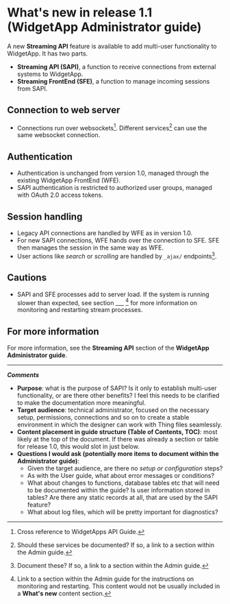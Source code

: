 # What's new in release 1.1 (WidgetApp Administrator guide)

A new **Streaming API** feature is available to add multi-user functionality to WidgetApp. It has two parts.
- **Streaming API (SAPI)**, a function to receive connections from external systems to WidgetApp.
- **Streaming FrontEnd (SFE)**, a function to manage incoming sessions from SAPI.

## Connection to web server
- Connections run over websockets[^1]. Different services[^2] can use the same websocket connection.
## Authentication
- Authentication is unchanged from version 1.0, managed through the existing WidgetApp FrontEnd (WFE).
- SAPI authentication is restricted to authorized user groups, managed with OAuth 2.0 access tokens.
## Session handling
- Legacy API connections are handled by WFE as in version 1.0.
- For new SAPI connections, WFE hands over the connection to SFE. SFE then manages the session in the same way as WFE.
- User actions like *search* or *scrolling* are handled by `_ajax/` endpoints[^3].
## Cautions
- SAPI and SFE processes add to server load. If the system is running slower than expected, see section ___ [^4] for more information on monitoring and restarting stream processes.

## For more information

For more information, see the **Streaming API** section of the **WidgetApp Administrator guide**.

---
***Comments***
- **Purpose**: what is the purpose of SAPI? Is it only to establish multi-user functionality, or are there other benefits? I feel this needs to be clarified to make the documentation more meaningful.
- **Target audience**: technical administrator, focused on the necessary setup, permissions, connections and so on to create a stable environment in which the designer can work with Thing files seamlessly.
- **Content placement in guide structure (Table of Contents, TOC)**: most likely at the top of the document. If there was already a section or table for release 1.0, this would slot in just below.
- **Questions I would ask (potentially more items to document within the Administrator guide)**:
  - Given the target audience, are there no *setup or configuration* steps?
  - As with the User guide, what about error messages or conditions?
  - What about changes to functions, database tables etc that will need to be documented within the guide? Is user information stored in tables? Are there any static records at all, that are used by the SAPI feature?
  - What about log files, which will be pretty important for diagnostics?

[^1]: Cross reference to WidgetApps API Guide.
[^2]: Should these services be documented? If so, a link to a section within the Admin guide.
[^3]: Document these? If so, a link to a section within the Admin guide.
[^4]: Link to a section within the Admin guide for the instructions on monitoring and restarting. This content would not be usually included in a **What's new** content section.

